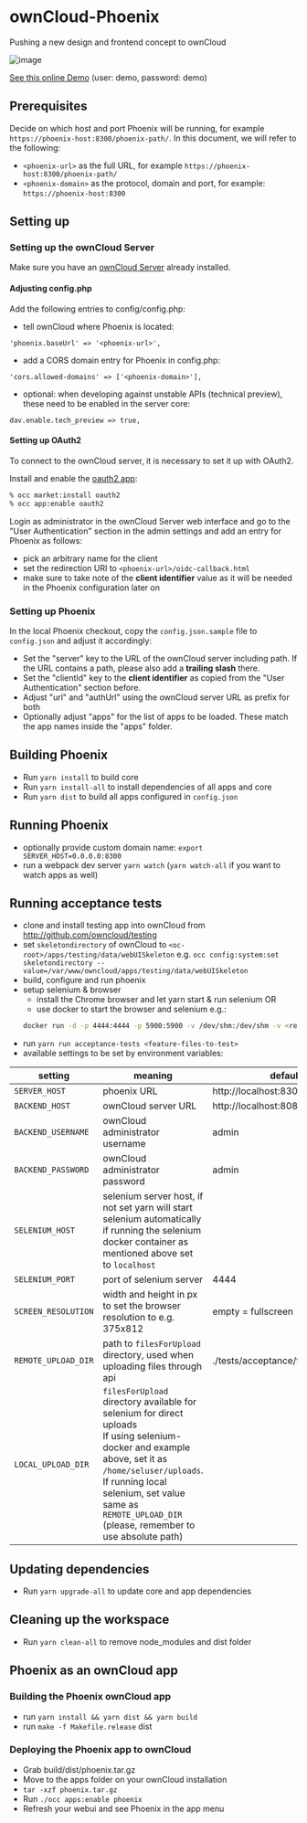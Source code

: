 # ownCloud-Phoenix

Pushing a new design and frontend concept to ownCloud

![image](https://user-images.githubusercontent.com/25989331/63966638-fd4e0080-ca9b-11e9-931a-8dd9bf3ba82f.png)

[See this online Demo](https://phoenix.owncloud.com/custom/phoenix/index.html#/login) (user: demo, password: demo)

## Prerequisites

Decide on which host and port Phoenix will be running, for example `https://phoenix-host:8300/phoenix-path/`.
In this document, we will refer to the following:
- `<phoenix-url>` as the full URL, for example `https://phoenix-host:8300/phoenix-path/`
- `<phoenix-domain>` as the protocol, domain and port, for example: `https://phoenix-host:8300`

## Setting up

### Setting up the ownCloud Server

Make sure you have an [ownCloud Server](https://owncloud.org/download/#owncloud-server) already installed.

#### Adjusting config.php

Add the following entries to config/config.php:

- tell ownCloud where Phoenix is located:
```
'phoenix.baseUrl' => '<phoenix-url>',
```

- add a CORS domain entry for Phoenix in config.php:
```
'cors.allowed-domains' => ['<phoenix-domain>'],
```

- optional: when developing against unstable APIs (technical preview), these need to be enabled in the server core:
```
dav.enable.tech_preview => true,
```

#### Setting up OAuth2

To connect to the ownCloud server, it is necessary to set it up with OAuth2.

Install and enable the [oauth2 app](https://marketplace.owncloud.com/apps/oauth2):
```bash
% occ market:install oauth2
% occ app:enable oauth2
```

Login as administrator in the ownCloud Server web interface and go to the "User Authentication" section in the admin settings and add an entry for Phoenix as follows:

- pick an arbitrary name for the client
- set the redirection URI to `<phoenix-url>/oidc-callback.html`
- make sure to take note of the **client identifier** value as it will be needed in the Phoenix configuration later on

### Setting up Phoenix

In the local Phoenix checkout, copy the `config.json.sample` file to `config.json` and adjust it accordingly:

- Set the "server" key to the URL of the ownCloud server including path. If the URL contains a path, please also add a **trailing slash** there.
- Set the "clientId" key to the **client identifier** as copied from the "User Authentication" section before.
- Adjust "url" and "authUrl" using the ownCloud server URL as prefix for both
- Optionally adjust "apps" for the list of apps to be loaded. These match the app names inside the "apps" folder.

## Building Phoenix

- Run `yarn install` to build core
- Run `yarn install-all` to install dependencies of all apps and core
- Run `yarn dist` to build all apps configured in `config.json`

## Running Phoenix

- optionally provide custom domain name: `export SERVER_HOST=0.0.0.0:8300`
- run a webpack dev server `yarn watch` (`yarn watch-all` if you want to watch apps as well)

## Running acceptance tests

- clone and install testing app into ownCloud from http://github.com/owncloud/testing
- set `skeletondirectory` of ownCloud to `<oc-root>/apps/testing/data/webUISkeleton` e.g. `occ config:system:set skeletondirectory --value=/var/www/owncloud/apps/testing/data/webUISkeleton`
- build, configure and run phoenix
- setup selenium & browser
    - install the Chrome browser and let yarn start & run selenium OR
    - use docker to start the browser and selenium e.g.:
    ```sh
    docker run -d -p 4444:4444 -p 5900:5900 -v /dev/shm:/dev/shm -v <repo_path>/tests/acceptance/filesForUpload:/home/seluser/uploads --name selenium selenium/standalone-chrome-debug
    ```
- run `yarn run acceptance-tests <feature-files-to-test>`
- available settings to be set by environment variables:

| setting             | meaning                                                                | default               |
|-------------------- | -----------------------------------------------------------------------| ----------------------|
| `SERVER_HOST`       | phoenix URL                                                            | http://localhost:8300 |
| `BACKEND_HOST`      | ownCloud server URL                                                    | http://localhost:8080 |
| `BACKEND_USERNAME`  | ownCloud administrator username                                        | admin                 |
| `BACKEND_PASSWORD`  | ownCloud administrator password                                        | admin                 |
| `SELENIUM_HOST`     | selenium server host, if not set yarn will start selenium automatically<br/>if running the selenium docker container as mentioned above set to `localhost` |                       |
| `SELENIUM_PORT`     | port of selenium server                                                   | 4444                  |
| `SCREEN_RESOLUTION` | width and height in px to set the browser resolution to e.g. 375x812      | empty = fullscreen    |
| `REMOTE_UPLOAD_DIR` | path to `filesForUpload` directory, used when uploading files through api | ./tests/acceptance/filesForUpload |
| `LOCAL_UPLOAD_DIR`  | `filesForUpload` directory available for selenium for direct uploads<br/>If using selenium-docker and example above, set it as `/home/seluser/uploads`.<br/>If running local selenium, set value same as `REMOTE_UPLOAD_DIR` (please, remember to use absolute path)| |

## Updating dependencies

- Run `yarn upgrade-all` to update core and app dependencies

## Cleaning up the workspace

- Run `yarn clean-all` to remove node_modules and dist folder

## Phoenix as an ownCloud app

### Building the Phoenix ownCloud app

- run `yarn install && yarn dist && yarn build`
- run `make -f Makefile.release` dist

### Deploying the Phoenix app to ownCloud

- Grab build/dist/phoenix.tar.gz
- Move to the apps folder on your ownCloud installation
- `tar -xzf phoenix.tar.gz`
- Run `./occ apps:enable phoenix`
- Refresh your webui and see Phoenix in the app menu

